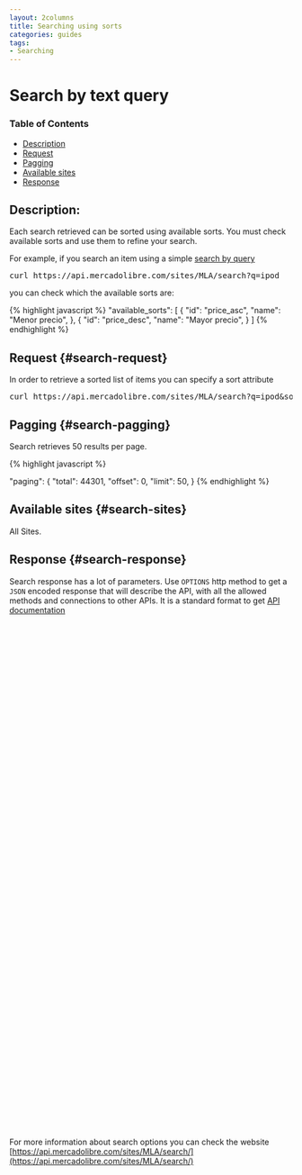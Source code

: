 ```yaml
---
layout: 2columns
title: Searching using sorts
categories: guides
tags: 
- Searching
---
```


# Search by text query

### Table of Contents
- [Description](#search-description)
- [Request](#search-request)
- [Pagging](#search-pagging)
- [Available sites](#search-sites)
- [Response](#search-response)

## Description:

Each search retrieved can be sorted using available sorts. You must check available sorts and use them to refine your search. 

For example, if you search an item using a simple [search by query](/search-by-text-query)

<pre class="terminal">
curl https://api.mercadolibre.com/sites/MLA/search?q=ipod
</pre>

you can check which the available sorts are:

{% highlight javascript %}
  "available_sorts": [
    {
      "id": "price_asc",
      "name": "Menor precio",
    },
    {
      "id": "price_desc",
      "name": "Mayor precio",
    }
  ]
{% endhighlight %}


## Request {#search-request}

In order to retrieve a sorted list of items you can specify a sort attribute 

<pre class="terminal">
curl https://api.mercadolibre.com/sites/MLA/search?q=ipod&amp;sort=price_asc
</pre>


## Pagging {#search-pagging}

Search retrieves 50 results per page. 

{% highlight javascript %}

  "paging": {
    "total": 44301,
    "offset": 0,
    "limit": 50,
  }
{% endhighlight %}


## Available sites {#search-sites}

All Sites. 

## Response {#search-response}

Search response has a lot of parameters. Use <code>OPTIONS</code> http method to get a <code>JSON</code> encoded response that will describe the API, with all the allowed methods and connections to other APIs. It is a standard format to get [API documentation](/design-considerations/#options) 

<iframe id="search_api_embed"
  src="javascript:void(0)"
    scrolling="no"
      frameborder="0"
        width="100%"
          height="900">
</iframe>
<script type="text/javascript">
            document.getElementById('search_api_embed').src ='https://api.mercadolibre.com/sites/MLA/search?seller_id=123456';
</script>


For more information about search options you can check the website [https://api.mercadolibre.com/sites/MLA/search/](https://api.mercadolibre.com/sites/MLA/search/)




